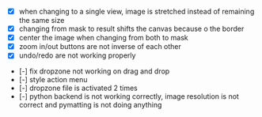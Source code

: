 - [x] when changing to a single view, image is stretched instead of remaining the same size
- [x] changing from mask to result shifts the canvas because o the border
- [x] center the image when changing from both to mask
- [x] zoom in/out buttons are not inverse of each other
- [x] undo/redo are not working properly
- [-] fix dropzone not working on drag and drop
- [-] style action menu
- [-] dropzone file is activated 2 times
- [-] python backend is not working correctly, image resolution is not correct and pymatting is not doing anything
